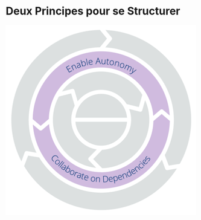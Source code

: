 # Deux Principes pour se Structurer


![Deux Principes pour se Structurer : Cultiver l'Autonomie – Collaborer sur les Dépendances](img/csf/csf-light-structure.png)
